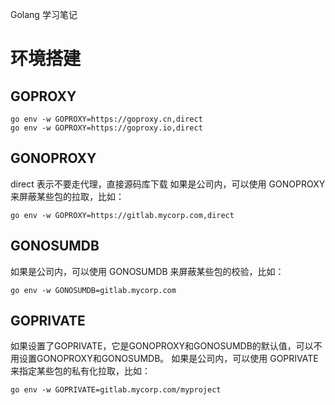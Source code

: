 Golang 学习笔记

# 环境搭建
## GOPROXY
```
go env -w GOPROXY=https://goproxy.cn,direct
go env -w GOPROXY=https://goproxy.io,direct
```
## GONOPROXY
direct 表示不要走代理，直接源码库下载
如果是公司内，可以使用 GONOPROXY 来屏蔽某些包的拉取，比如：
```azure
go env -w GOPROXY=https://gitlab.mycorp.com,direct
```
## GONOSUMDB
如果是公司内，可以使用 GONOSUMDB 来屏蔽某些包的校验，比如：
```azure
go env -w GONOSUMDB=gitlab.mycorp.com
```

## GOPRIVATE
如果设置了GOPRIVATE，它是GONOPROXY和GONOSUMDB的默认值，可以不用设置GONOPROXY和GONOSUMDB。
如果是公司内，可以使用 GOPRIVATE 来指定某些包的私有化拉取，比如：
```azure
go env -w GOPRIVATE=gitlab.mycorp.com/myproject
```